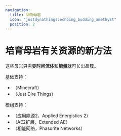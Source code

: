 ```yaml
---
navigation:
  title: 回响母岩
  icon: "justdynathings:echoing_budding_amethyst"
  position: 2
---
```


# 培育母岩有关资源的新方法

这些母岩只需要**时间流体**和**能量**就可长出晶簇。

<GameScene zoom="2" interactive={true}>
  <Block id="justdynathings:echoing_budding_time" p:alive="true"/>
  <Block x="1" id="justdynathings:echoing_budding_time" p:alive="true"/>
  <Block x="2" id="justdynathings:echoing_budding_time" p:alive="true"/>
  <Block x="3" id="justdynathings:echoing_budding_time" p:alive="true"/>
  <Block x="-1" id="justdynathings:echoing_budding_time" p:alive="false"/>

  <Block y="1" id="justdirethings:time_crystal_cluster_small" />
  <Block x="1" y="1" id="justdirethings:time_crystal_cluster_medium" />
  <Block x="2" y="1" id="justdirethings:time_crystal_cluster_large" />
  <Block x="3" y="1" id="justdirethings:time_crystal_cluster" />
</GameScene>

基础支持：

- <ItemLink id="justdynathings:echoing_budding_amethyst"/>（Minecraft）
- <ItemLink id="justdynathings:echoing_budding_time"/>（Just Dire Things）

模组支持：

- <ItemLink id="justdynathings:echoing_budding_certus"/>（应用能源2，Applied Energistics 2）
- <ItemLink id="justdynathings:echoing_budding_entro"/> （AE2扩展，Extended AE）
- <ItemLink id="justdynathings:echoing_budding_phasorite"/>（相能网络，Phasorite Networks）
